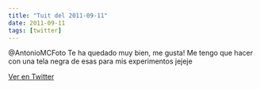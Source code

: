 ```yaml
---
title: "Tuit del 2011-09-11"
date: 2011-09-11
tags: [twitter]
---
```


@AntonioMCFoto Te ha quedado muy bien, me gusta! Me tengo que hacer con una tela negra de esas para mis experimentos jejeje



[Ver en Twitter](https://twitter.com/i/web/status/112963713513951232)
